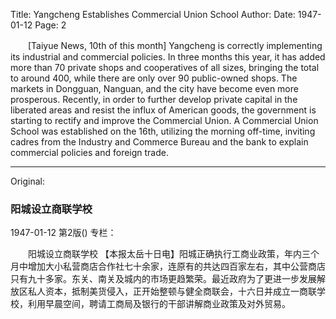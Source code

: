 Title: Yangcheng Establishes Commercial Union School
Author:
Date: 1947-01-12
Page: 2

　　[Taiyue News, 10th of this month] Yangcheng is correctly implementing its industrial and commercial policies. In three months this year, it has added more than 70 private shops and cooperatives of all sizes, bringing the total to around 400, while there are only over 90 public-owned shops. The markets in Dongguan, Nanguan, and the city have become even more prosperous. Recently, in order to further develop private capital in the liberated areas and resist the influx of American goods, the government is starting to rectify and improve the Commercial Union. A Commercial Union School was established on the 16th, utilizing the morning off-time, inviting cadres from the Industry and Commerce Bureau and the bank to explain commercial policies and foreign trade.



<hr /> 

Original: 


### 阳城设立商联学校

1947-01-12
第2版()
专栏：

　　阳城设立商联学校
    【本报太岳十日电】阳城正确执行工商业政策，年内三个月中增加大小私营商店合作社七十余家，连原有的共达四百家左右，其中公营商店只有九十多家。东关、南关及城内的市场更趋繁荣。最近政府为了更进一步发展解放区私人资本，抵制美货侵入，正开始整顿与健全商联会，十六日并成立一商联学校，利用早晨空间，聘请工商局及银行的干部讲解商业政策及对外贸易。
